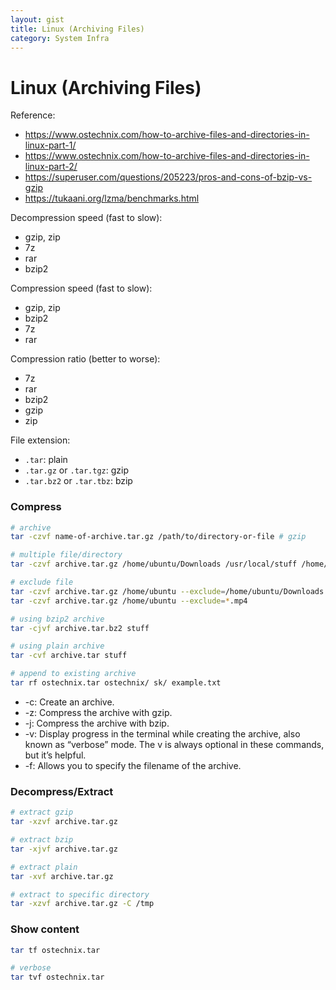 ```yaml
---
layout: gist
title: Linux (Archiving Files)
category: System Infra
---
```


# Linux (Archiving Files)

Reference:
- <https://www.ostechnix.com/how-to-archive-files-and-directories-in-linux-part-1/>
- <https://www.ostechnix.com/how-to-archive-files-and-directories-in-linux-part-2/>
- <https://superuser.com/questions/205223/pros-and-cons-of-bzip-vs-gzip>
- <https://tukaani.org/lzma/benchmarks.html>

Decompression speed (fast to slow): 
- gzip, zip 
- 7z 
- rar 
- bzip2

Compression speed (fast to slow): 
- gzip, zip 
- bzip2 
- 7z 
- rar

Compression ratio (better to worse): 
- 7z 
- rar
- bzip2 
- gzip 
- zip

File extension:
- `.tar`: plain 
- `.tar.gz` or `.tar.tgz`: gzip
- `.tar.bz2` or `.tar.tbz`: bzip


### Compress

```bash
# archive
tar -czvf name-of-archive.tar.gz /path/to/directory-or-file # gzip

# multiple file/directory
tar -czvf archive.tar.gz /home/ubuntu/Downloads /usr/local/stuff /home/ubuntu/Documents/notes.txt

# exclude file
tar -czvf archive.tar.gz /home/ubuntu --exclude=/home/ubuntu/Downloads --exclude=/home/ubuntu/.cache
tar -czvf archive.tar.gz /home/ubuntu --exclude=*.mp4

# using bzip2 archive
tar -cjvf archive.tar.bz2 stuff

# using plain archive
tar -cvf archive.tar stuff

# append to existing archive
tar rf ostechnix.tar ostechnix/ sk/ example.txt

```

- -c: Create an archive.
- -z: Compress the archive with gzip.
- -j: Compress the archive with bzip.
- -v: Display progress in the terminal while creating the archive, also known as “verbose” mode. The v is always optional in these commands, but it’s helpful.
- -f: Allows you to specify the filename of the archive.


### Decompress/Extract

```bash
# extract gzip
tar -xzvf archive.tar.gz

# extract bzip
tar -xjvf archive.tar.gz

# extract plain
tar -xvf archive.tar.gz

# extract to specific directory
tar -xzvf archive.tar.gz -C /tmp
```

### Show content

```bash
tar tf ostechnix.tar 

# verbose
tar tvf ostechnix.tar 
```